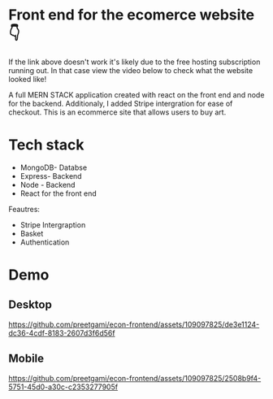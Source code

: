 # Front end for the ecomerce website 👇

If the link above doesn't work it's likely due to the free hosting subscription running out.
In that case view the video below to check what the website looked like!

A full MERN STACK application created with react on the front end and node for the backend.
Additionaly, I added Stripe intergration for ease of checkout. 
This is an ecommerce site that allows users to buy art. 

# Tech stack 

+ MongoDB- Databse
+ Express- Backend
+ Node - Backend
+ React for the front end

Feautres:
- Stripe Intergraption
- Basket
- Authentication
  





# Demo

## Desktop
https://github.com/preetgami/econ-frontend/assets/109097825/de3e1124-dc36-4cdf-8183-2607d3f6d56f

## Mobile
https://github.com/preetgami/econ-frontend/assets/109097825/2508b9f4-5751-45d0-a30c-c2353277905f


